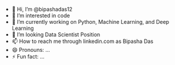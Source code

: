 - 👋 Hi, I’m @bipashadas12
- 👀 I’m interested in code
- 🌱 I’m currently working on Python, Machine Learning, and Deep Learning 
- 💞️ I’m looking Data Scientist Position
- 📫 How to reach me through linkedin.com as Bipasha Das
- 😄 Pronouns: ...
- ⚡ Fun fact: ...

<!---
bipashadas12/bipashadas12 is a ✨ special ✨ repository because its `README.md` (this file) appears on your GitHub profile.
You can click the Preview link to take a look at your changes.
--->
